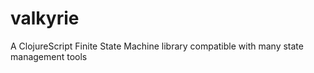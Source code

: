 # valkyrie
A ClojureScript Finite State Machine library compatible with many state management tools
